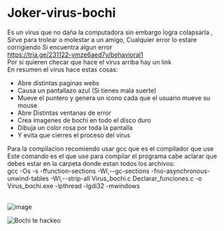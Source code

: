 # Joker-virus-bochi


Es un virus que no daña la computadora sin embargo logra colapsarla ,
Sirve para trolear o molestar a un amigo,
Cualquier error lo estare corrigiendo Si encuentra algun error
<br>
https://tria.ge/231122-vmze6aed7y/behavioral1
<br>
Por si quieren checar que hace el virus arriba hay un link 
<br>
En resumen el virus hace estas cosas:
<br>
<ul>
  <li>Abre distintas paginas webs</li>
  <li>Causa un pantallazo azul (Si tienes mala suerte)</li>
  <li>Mueve el puntero y genera un icono cada que el usuario mueve su mouse</li>
  <li>Abre Distintas ventanas de error</li>
  <li>Crea imagenes de bochi en todo el disco duro</li>
  <li>Dibuja un color rosa por toda la pantalla</li>
  <li>Y evita que cierres el proceso del virus</li>
</ul>
Para la compilacion recomiendo usar gcc que es el compilador que use 
<br>
Este comando es el que use para compilar el programa cabe aclarar que debes estar en la carpeta donde estan todos los archivos:
<br>
gcc -Os -s -ffunction-sections -Wl,--gc-sections -fno-asynchronous-unwind-tables -Wl,--strip-all Virus_bochi.c Declarar_funciones.c -o Virus_bochi.exe -lpthread -lgdi32 -mwindows
<br>
<br>

![image](https://github.com/Bochimaster123/Joker-virus-bochi/assets/124520060/828b7aac-ff13-4760-b802-0696aa167634)

![Bochi te hackeo](https://github.com/Bochimaster123/Joker-virus-bochi/assets/124520060/03896466-ffe8-40ad-8d19-aef717f99fcc)
